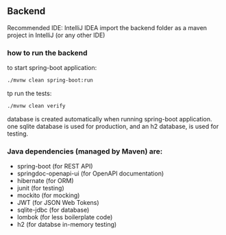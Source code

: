 ## Backend

Recommended IDE: IntelliJ IDEA
import the backend folder as a maven project in IntelliJ (or any other IDE)

### how to run the backend

to start spring-boot application:
```sh
./mvnw clean spring-boot:run
```

tp run the tests:
```sh
./mvnw clean verify
```

database is created automatically when running spring-boot application.
one sqlite database is used for production, and an h2 database, is used for testing.

### Java dependencies (managed by Maven) are: 

- spring-boot (for REST API)
- springdoc-openapi-ui (for OpenAPI documentation)
- hibernate (for ORM)
- junit (for testing)
- mockito (for mocking)
- JWT (for JSON Web Tokens)
- sqlite-jdbc (for database)
- lombok (for less boilerplate code)
- h2 (for databse in-memory testing)